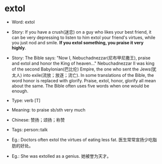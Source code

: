 # extol

- Word: extol
- Story: If you have a crush(迷恋) on a guy who likes your best friend, it can be very depressing to listen to him extol your friend's virtues, while you just nod and smile. **If you extol something, you praise it very highly**.
- Story: The Bible says: "Now I, Nebuchadnezzar(尼布甲尼撒王), praise and extol and honor the King of heaven..." Nebuchadnezzar II was king of the second Babylonian(巴比伦) Empire, the one who sent the Jews(犹太人) into exile(流放；放逐；流亡). In some translations of the Bible, the word honor is replaced with glorify. Praise, extol, honor, glorify all mean about the same. The Bible often uses five words when one would be enough.

- Type: verb [T]
- Meaning: to praise sb/sth very much
- Chinese: 赞扬；颂扬；称赞
- Tags: person::talk
- Eg.: Doctors often extol the virtues of eating less fat. 医生常常宣扬少吃脂肪的好处。
- Eg.: She was extolled as a genius. 她被誉为天才。

